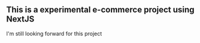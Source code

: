 ## This is a experimental e-commerce project using NextJS

I'm still looking forward for this project